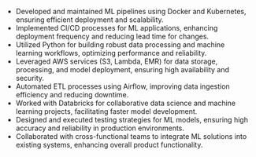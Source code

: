 - Developed and maintained ML pipelines using Docker and Kubernetes, ensuring efficient deployment and scalability.
- Implemented CI/CD processes for ML applications, enhancing deployment frequency and reducing lead time for changes.
- Utilized Python for building robust data processing and machine learning workflows, optimizing performance and reliability.
- Leveraged AWS services (S3, Lambda, EMR) for data storage, processing, and model deployment, ensuring high availability and security.
- Automated ETL processes using Airflow, improving data ingestion efficiency and reducing downtime.
- Worked with Databricks for collaborative data science and machine learning projects, facilitating faster model development.
- Designed and executed testing strategies for ML models, ensuring high accuracy and reliability in production environments.
- Collaborated with cross-functional teams to integrate ML solutions into existing systems, enhancing overall product functionality.